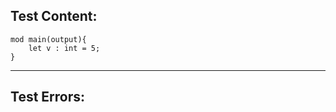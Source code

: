 
Test Content: 
-------------------------
```
mod main(output){
    let v : int = 5;
}
```
------------------------

Test Errors:
-------------------------
```

```
